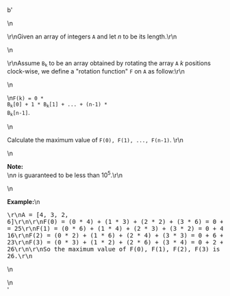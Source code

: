b'<div class="question-description">\n<p><p>\r\nGiven an array of integers <code>A</code> and let <i>n</i> to be its length.\r\n</p>\n<p>\r\nAssume <code>B<sub>k</sub></code> to be an array obtained by rotating the array <code>A</code> <i>k</i> positions clock-wise, we define a "rotation function" <code>F</code> on <code>A</code> as follow:\r\n</p>\n<p>\n<code>F(k) = 0 * B<sub>k</sub>[0] + 1 * B<sub>k</sub>[1] + ... + (n-1) * B<sub>k</sub>[n-1]</code>.</p>\n<p>Calculate the maximum value of <code>F(0), F(1), ..., F(n-1)</code>. \r\n</p>\n<p><b>Note:</b><br/>\n<i>n</i> is guaranteed to be less than 10<sup>5</sup>.\r\n</p>\n<p><b>Example:</b>\n<pre>\r\nA = [4, 3, 2, 6]\r\n\r\nF(0) = (0 * 4) + (1 * 3) + (2 * 2) + (3 * 6) = 0 + 3 + 4 + 18 = 25\r\nF(1) = (0 * 6) + (1 * 4) + (2 * 3) + (3 * 2) = 0 + 4 + 6 + 6 = 16\r\nF(2) = (0 * 2) + (1 * 6) + (2 * 4) + (3 * 3) = 0 + 6 + 8 + 9 = 23\r\nF(3) = (0 * 3) + (1 * 2) + (2 * 6) + (3 * 4) = 0 + 2 + 12 + 12 = 26\r\n\r\nSo the maximum value of F(0), F(1), F(2), F(3) is F(3) = 26.\r\n</pre>\n</p></p>\n</div>'